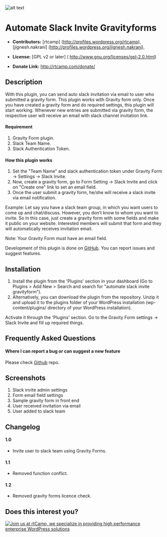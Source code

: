 ![alt text](https://plugins.svn.wordpress.org/automate-slack-invite-gravityforms//assets/banner-772x250.jpg)

# Automate Slack Invite Gravityforms #

* **Contributors:** [rtcamp] (http://profiles.wordpress.org/rtcamp), [jignesh.nakrani] (http://profiles.wordpress.org/jignesh.nakrani),

* **License:** [GPL v2 or later] ( http://www.gnu.org/licenses/gpl-2.0.html)

* **Donate Link:** http://rtcamp.com/donate/


## Description ##

With this plugin, you can send auto slack invitation via email to user who submitted a gravity form. 
This plugin works with Gravity form only. Once you have created a gravity form and do required settings, this plugin will start working.  Whenever new entries are submitted via gravity form, the respective user will receive an email with slack channel invitation link.


#### Requirement ####

1. Gravity Form plugin. 
2. Slack Team Name.
3. Slack Authentication Token.


#### How this plugin works ####

1. Set the "Team Name" and slack authentication token under Gravity Form -> Settings -> Slack Invite.
2. Now, create a gravity form, go to Form Setting -> Slack Invite and click on "Create one" link to set an email field.
3. Once the user submit a gravity form, he/she will receive a slack invite via email notification. 

Example: Let say you have a slack team group, in which you want users to come up and chat/discuss. However, you don’t know to whom you want to invite. 
So in this case, just create a gravity form with some fields and make it public on your website. Interested members will submit that form and they will automatically receives invitation email. 


Note: Your Gravity Form must have an email field. 

Development of this plugin is done on [GitHub](https://github.com/rtCamp/automate-slack-invite-gravityforms). You can report issues and suggest features.


## Installation ##

1. Install the plugin from the 'Plugins' section in your dashboard (Go to Plugins > Add New > Search and search for "automate slack invite gravityform").
2. Alternatively, you can download the plugin from the repository. Unzip it and upload it to the plugins folder of your WordPress installation (wp-content/plugins/ directory of your WordPress installation).

Activate it through the 'Plugins' section. 
Go to the Gravity Form settings -> Slack Invite and fill up required things.


## Frequently Asked Questions ##

#### Where I can report a bug or can suggest a new feature

Please check [Github](https://github.com/rtCamp/automate-slack-invite-gravityforms) repo.


## Screenshots ##

1. Slack invite admin settings
2. Form email field settings
3. Sample gravity form in front end
4. User received invitation via email
5. User added to slack team


## Changelog ##

#### 1.0 ####
* Invite user to slack team using Gravity Forms.

#### 1.1 ####
* Removed function conflict.

#### 1.2 ####
* Removed gravity forms licence check.

## Does this interest you?

<a href="https://rtcamp.com/"><img src="https://rtcamp.com/wp-content/uploads/2019/04/github-banner@2x.png" alt="Join us at rtCamp, we specialize in providing high performance enterprise WordPress solutions"></a>
